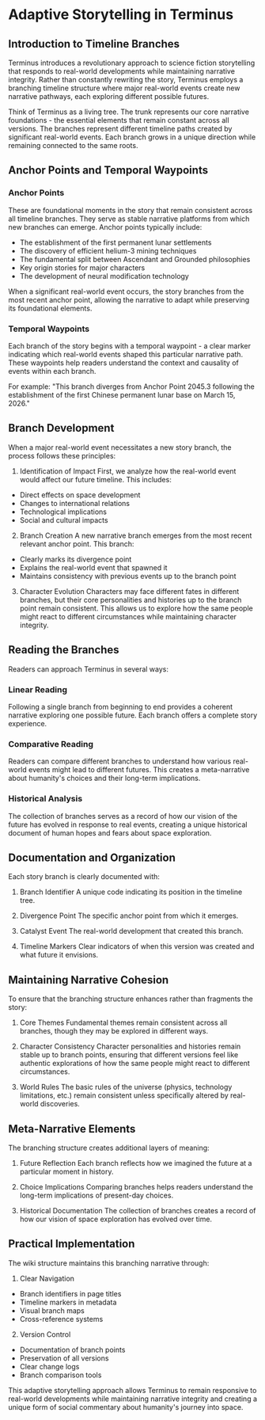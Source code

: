# Adaptive Storytelling in Terminus

## Introduction to Timeline Branches

Terminus introduces a revolutionary approach to science fiction storytelling that responds to real-world developments while maintaining narrative integrity. Rather than constantly rewriting the story, Terminus employs a branching timeline structure where major real-world events create new narrative pathways, each exploring different possible futures.

Think of Terminus as a living tree. The trunk represents our core narrative foundations - the essential elements that remain constant across all versions. The branches represent different timeline paths created by significant real-world events. Each branch grows in a unique direction while remaining connected to the same roots.

## Anchor Points and Temporal Waypoints

### Anchor Points
These are foundational moments in the story that remain consistent across all timeline branches. They serve as stable narrative platforms from which new branches can emerge. Anchor points typically include:

- The establishment of the first permanent lunar settlements
- The discovery of efficient helium-3 mining techniques
- The fundamental split between Ascendant and Grounded philosophies
- Key origin stories for major characters
- The development of neural modification technology

When a significant real-world event occurs, the story branches from the most recent anchor point, allowing the narrative to adapt while preserving its foundational elements.

### Temporal Waypoints
Each branch of the story begins with a temporal waypoint - a clear marker indicating which real-world events shaped this particular narrative path. These waypoints help readers understand the context and causality of events within each branch.

For example:
"This branch diverges from Anchor Point 2045.3 following the establishment of the first Chinese permanent lunar base on March 15, 2026."

## Branch Development

When a major real-world event necessitates a new story branch, the process follows these principles:

1. Identification of Impact
First, we analyze how the real-world event would affect our future timeline. This includes:
- Direct effects on space development
- Changes to international relations
- Technological implications
- Social and cultural impacts

2. Branch Creation
A new narrative branch emerges from the most recent relevant anchor point. This branch:
- Clearly marks its divergence point
- Explains the real-world event that spawned it
- Maintains consistency with previous events up to the branch point

3. Character Evolution
Characters may face different fates in different branches, but their core personalities and histories up to the branch point remain consistent. This allows us to explore how the same people might react to different circumstances while maintaining character integrity.

## Reading the Branches

Readers can approach Terminus in several ways:

### Linear Reading
Following a single branch from beginning to end provides a coherent narrative exploring one possible future. Each branch offers a complete story experience.

### Comparative Reading
Readers can compare different branches to understand how various real-world events might lead to different futures. This creates a meta-narrative about humanity's choices and their long-term implications.

### Historical Analysis
The collection of branches serves as a record of how our vision of the future has evolved in response to real events, creating a unique historical document of human hopes and fears about space exploration.

## Documentation and Organization

Each story branch is clearly documented with:

1. Branch Identifier
A unique code indicating its position in the timeline tree.

2. Divergence Point
The specific anchor point from which it emerges.

3. Catalyst Event
The real-world development that created this branch.

4. Timeline Markers
Clear indicators of when this version was created and what future it envisions.

## Maintaining Narrative Cohesion

To ensure that the branching structure enhances rather than fragments the story:

1. Core Themes
Fundamental themes remain consistent across all branches, though they may be explored in different ways.

2. Character Consistency
Character personalities and histories remain stable up to branch points, ensuring that different versions feel like authentic explorations of how the same people might react to different circumstances.

3. World Rules
The basic rules of the universe (physics, technology limitations, etc.) remain consistent unless specifically altered by real-world discoveries.

## Meta-Narrative Elements

The branching structure creates additional layers of meaning:

1. Future Reflection
Each branch reflects how we imagined the future at a particular moment in history.

2. Choice Implications
Comparing branches helps readers understand the long-term implications of present-day choices.

3. Historical Documentation
The collection of branches creates a record of how our vision of space exploration has evolved over time.

## Practical Implementation

The wiki structure maintains this branching narrative through:

1. Clear Navigation
- Branch identifiers in page titles
- Timeline markers in metadata
- Visual branch maps
- Cross-reference systems

2. Version Control
- Documentation of branch points
- Preservation of all versions
- Clear change logs
- Branch comparison tools

This adaptive storytelling approach allows Terminus to remain responsive to real-world developments while maintaining narrative integrity and creating a unique form of social commentary about humanity's journey into space.
